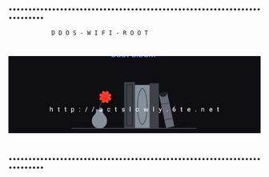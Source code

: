 #
#
•••••••••••••••••••••••••••••••••••••••••••••••••••••••••••••••••••••••••
                
	            D D O S - W I F I - R O O T 
                
#
![STUPID HOUSE](https://github.com/0399obot/DDs_Wipi/blob/main/0399obot.jpg)
#
 •••••••••••••••••••••••••••••••••••••••••••••••••••••••••••••••••••••••••
